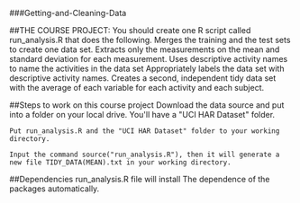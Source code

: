 ###Getting-and-Cleaning-Data

##THE COURSE PROJECT:
You should create one R script called run_analysis.R that does the following.
    Merges the training and the test sets to create one data set.
    Extracts only the measurements on the mean and standard deviation for each measurement.
    Uses descriptive activity names to name the activities in the data set
    Appropriately labels the data set with descriptive activity names.
    Creates a second, independent tidy data set with the average of each variable for each activity and each subject.

##Steps to work on this course project
    Download the data source and put into a folder on your local drive. You'll have a "UCI HAR Dataset" folder.
    
    Put run_analysis.R and the "UCI HAR Dataset" folder to your working directory.
    
    Input the command source("run_analysis.R"), then it will generate a new file TIDY_DATA(MEAN).txt in your working directory.

##Dependencies
run_analysis.R file will install The dependence of the packages automatically. 

